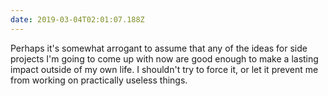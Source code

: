 ```yaml
---
date: 2019-03-04T02:01:07.188Z
---
```


Perhaps it's somewhat arrogant to assume that any of the ideas for side projects
I'm going to come up with now are good enough to make a lasting impact outside
of my own life. I shouldn't try to force it, or let it prevent me from working
on practically useless things.
